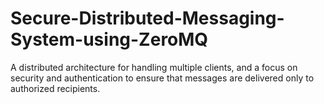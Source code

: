 # Secure-Distributed-Messaging-System-using-ZeroMQ
A distributed architecture for handling multiple clients, and a focus on security and authentication to ensure that messages are delivered only to authorized recipients.
